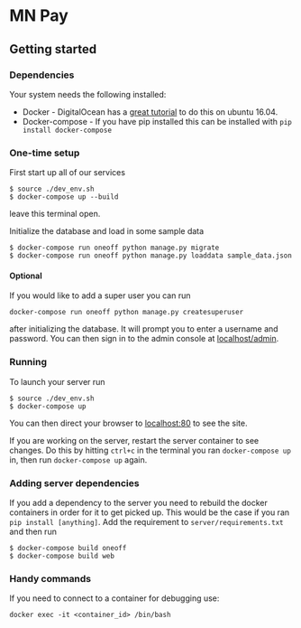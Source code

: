 # MN Pay #
## Getting started ##
### Dependencies ###
Your system needs the following installed:

- Docker - DigitalOcean has a [great tutorial](https://www.digitalocean.com/community/tutorials/how-to-install-and-use-docker-on-ubuntu-16-04) to do this on ubuntu 16.04.
- Docker-compose - If you have pip installed this can be installed with `pip install docker-compose`

### One-time setup ###
First start up all of our services
```
$ source ./dev_env.sh
$ docker-compose up --build
```
leave this terminal open.

Initialize the database and load in some sample data
```
$ docker-compose run oneoff python manage.py migrate
$ docker-compose run oneoff python manage.py loaddata sample_data.json
```

#### Optional ####
If you would like to add a super user you can run
```
docker-compose run oneoff python manage.py createsuperuser
```
after initializing the database. It will prompt you to enter a username and
password. You can then sign in to the admin console at
[localhost/admin](http://localhost/admin).


### Running ###
To launch your server run
```
$ source ./dev_env.sh
$ docker-compose up
```
You can then direct your browser to [localhost:80](http://localhost/) to see the site.

If you are working on the server, restart the server container to see changes.
Do this by hitting `ctrl+c` in the terminal you ran `docker-compose up` in,
then run `docker-compose up` again.

### Adding server dependencies ###
If you add a dependency to the server you need to rebuild the docker containers
in order for it to get picked up. This would be the case if you ran
`pip install [anything]`. Add the requirement to `server/requirements.txt`
and then run
```
$ docker-compose build oneoff
$ docker-compose build web
```

### Handy commands ###
If you need to connect to a container for debugging use:
```
docker exec -it <container_id> /bin/bash
```
